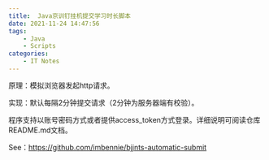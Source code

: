 ```yaml
---
title:  Java京训钉挂机提交学习时长脚本
date: 2021-11-24 14:47:56
tags:
    - Java
    - Scripts
categories:
    - IT Notes
---
```


原理：模拟浏览器发起http请求。

实现：默认每隔2分钟提交请求（2分钟为服务器端有校验）。

程序支持以账号密码方式或者提供access_token方式登录。详细说明可阅读仓库README.md文档。

See：https://github.com/imbennie/bjjnts-automatic-submit